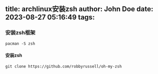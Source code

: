 title: archlinux安装zsh
author: John Doe
date: 2023-08-27 05:16:49
tags:
---
### 安装zsh框架
```
pacman -S zsh
```
#### 安装zsh
```
git clone https://github.com/robbyrussell/oh-my-zsh
```
